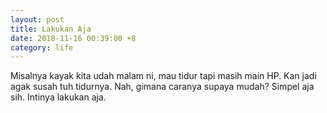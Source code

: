 ```yaml
---
layout: post
title: Lakukan Aja
date: 2018-11-16 00:39:00 +8
category: life
---
```

Misalnya kayak kita udah malam ni, mau tidur tapi masih main HP. Kan jadi agak susah tuh tidurnya. Nah, gimana caranya supaya mudah? Simpel aja sih. Intinya lakukan aja.